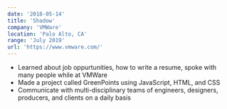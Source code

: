 ```yaml
---
date: '2018-05-14'
title: 'Shadow'
company: 'VMWare'
location: 'Palo Alto, CA'
range: 'July 2019'
url: 'https://www.vmware.com/'
---
```


- Learned about job oppurtunities, how to write a resume, spoke with many people while at VMWare
- Made a project called GreenPoints using JavaScript, HTML, and CSS
- Communicate with multi-disciplinary teams of engineers, designers, producers, and clients on a daily basis
